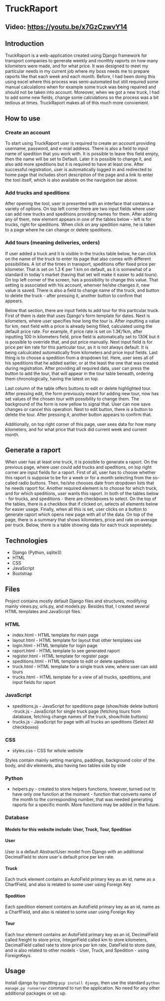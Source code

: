 # TruckRaport

## Video: https://youtu.be/x7GzCzwvY14

## Introduction

TruckRaport is a web-application created using Django framework for transport companies to generate weekly and monthly raports on how many kilometers were made, and for what price. It was designed to meet my particular needs in my current job where my boss needs me to prepare raports like that each week and each month. Before, I had been doing this using excel where this process was semi-automated but still required some manual calculations when for example some truck was being repaired and should not be taken into account. Moreover, when we got a new truck, I had to add some new fields, change some calculations so the process was a bit tedious at times. TruckRaport makes all of this much more convienient.

## How to use

### Create an account

To start using TruckRaport user is required to create an account providing username, password, and e-mail address. There is also a field to input name of spedition that you work with. It is possible to leave this field empty, then the name will be set to Default. Later it is possible to change it, and also add more speditions but it is required to have at least one. After successful registration, user is automatically logged in and redirected to home page that includes short description of the page and a link to enter the tool itself, which is also available on the navigation bar above.

### Add trucks and speditions

After opening the tool, user is presented with an interface that contains a variety of options. On top left corner there are two input fields where user can add new trucks and speditions providing names for them. After adding any of them, new element appears in one of the tables below - left is for trucks, right for speditions. When click on any spedition name, he is taken to a page where he can change or delete speditions.

### Add tours (meaning deliveries, orders)

If user added a truck and it is visible in the trucks table below, he can click on the name of the truck to enter its page that also comes with different possibilities. A lot of the times in transport, speditions offer fixed price per kilometer. That is set on 1.3 € per 1 km on default, as it is somewhat of a standard in today's market (having that set will make it easier to add tours). On top left corner of the screen, has a possibility to change this value. That setting is associated with his account, whenver he/she changes it, new value is saved. There is also a field to change name of the truck, and button to delete the truck - after pressing it, another button to confirm that appears.

Below that section, there are input fields to add tour for this particular truck. First of them is date that uses Django's form template for dates. Next is kilometers, where user specifies how long the tour is. After inputting a value for km, next field with a price is already being filled, calculated using the default price rate. For example, if price rate is set on 1.3€/1km, after inputting 100 in kilometers field, price field is automatically set to 130€ but it is possible to override that, and put price manually. Next input field is for price per km rate for this particular tour, as it is not always default. It is being calculcated automatically from kilometers and price input fields. Last thing is to choose a spedition from a dropdown list. Here, user sees all of his speditions that he added earlier, or at the least the one that was created during registration. After providing all required data, user can press the button to add the tour, that will appear in the tour table beneath, ordering them chronologically, having the latest on top. 

Last column of the table offers buttons to edit or delete highlighted tour. After pressing edit, the form previously meant for adding new tour, now has set values of the chosen tour with possibility to change them. The background of the form is now yellow to signal that. User can now save changes or cancel this operation. Next to edit button, there is a button to delete the tour. After pressing it, another button appears to confirm that.


Additionally, on top right corner of this page, user sees data for how many kilometers, and for what price that truck did current week and current month.

## Generate a raport

When user has at least one truck, it is possible to generate a raport. On the previous page, where user could add trucks and speditions, on top right corner are input fields for a raport. First of all, user has to choose whether this raport is suppose to be for a week or for a month selecting from the so-called radio buttons. Then, he/she chooses date from dropdown lists that he needs raport for. Another required element is to choose for which truck, and for which speditions, user wants this raport. In both of the tables below - for trucks, and speditions - there are checkboxes to select. On the top of the tables, there is a checkbox that if clicked on, selects all elements below for easier usage. Finally, when all this is set, user clicks on a button to generate raport which opens new page with all of the data. On top of the page, there is a summary that shows kilometers, price and rate on average per truck. Below, there is a table showing data for each truck seperately.


## Technologies

- Django (Python, sqlite3)
- HTML
- CSS
- JavaScript
- Bootstrap

## Files

Project contains mostly default Django files and structures, modifying mainly views.py, urls.py, and models.py. Besides that, I created several HTML templates and JavaScript files.

### HTML

- index.html - HTML template for main page
- layout.html - HTML template for layout that other templates use
- login.html - HTML template for login page
- raport.html - HTML template to see generated raport
- register.html - HTML template for register page
- speditions.html - HTML template to edit or  delete speditions
- truck.html - HTML template for a single truck view, where user can add tours
- trucks.html - HTML template for a view of all trucks, speditions, and input fields for raport

### JavaScript

- speditions.js - JavaScript for speditions page (show/hide delete button)
-truck.js - JavaScript for single truck page (fetching tours from database, fetching change names of the truck, show/hide buttons)
- trucks.js - JavaScript for page with all trucks an speditions (Select All checkboxes)

### CSS

- styles.css - CSS for whole website

Styles contain mainly setting marigins, paddings, background color of the body, and div elements, also having two tables side by side

### Python

- helpers.py - created to store helpers functions, however, turned out to have only one function at the moment - function that converts name of the month to the corresponding number, that was needed generating raports for a specific month. More functions may be added in the future.

### Database

#### Models for this website include: User, Truck, Tour, Spedition

#### User

User is a default AbstractUser model from Django with an additional DecimalField to store user's default price per km rate.

#### Truck

Each truck element contains an AutoField primary key as an id, name as a CharfField, and also is related to some user using Foreign Key

#### Spedition

Each spedition element contains an AutoField primary key as an id, name as a CharfField, and also is related to some user using Foreign Key

#### Tour

Each tour element contains an AutoField primary key as an id, DecimalField called freight to store price, IntegerField called km to store kilometers, DecimalField called rate to store price per km rate, DateField to store date, and is also related to other models - User, Truck, and Spedition - using ForeignKeys.

## Usage

Install django by inputting `pip install django`, then use the standard `python manage.py runserver` command to run the application. No need for any other additional packages or set up.